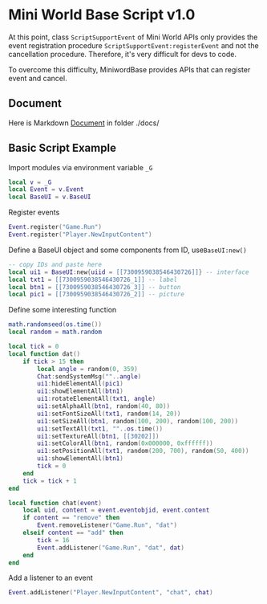 # Mini World Base Script v1.0

At this point, class `ScriptSupportEvent` of Mini World APIs only provides the event registration procedure `ScriptSupportEvent:registerEvent` and not the cancellation procedure. Therefore, it's very difficult for devs to code.

To overcome this difficulty, MiniwordBase provides APIs that can register event and cancel.

## Document
Here is Markdown [Document](./docs/) in folder ./docs/

## Basic Script Example

Import modules via environment variable `_G`
```lua
local v = _G
local Event = v.Event
local BaseUI = v.BaseUI
```

Register events
```lua
Event.register("Game.Run")
Event.register("Player.NewInputContent")
```

Define a BaseUI object and some components from ID, use`BaseUI:new()`
```lua
-- copy IDs and paste here
local ui1 = BaseUI:new{uiid = [[7300959038546430726]]} -- interface
local txt1 = [[7300959038546430726_1]] -- label
local btn1 = [[7300959038546430726_3]] -- button
local pic1 = [[7300959038546430726_2]] -- picture
```

Define some interesting function 
```lua
math.randomseed(os.time())
local random = math.random

local tick = 0
local function dat()
    if tick > 15 then
        local angle = random(0, 359)
        Chat:sendSystemMsg(""..angle)
        ui1:hideElementAll(pic1)
        ui1:showElementAll(btn1)
        ui1:rotateElementAll(txt1, angle)
        ui1:setAlphaAll(btn1, random(40, 80))
        ui1:setFontSizeAll(txt1, random(14, 20))
        ui1:setSizeAll(btn1, random(100, 200), random(100, 200))
        ui1:setTextAll(txt1, ""..os.time())
        ui1:setTextureAll(btn1, [[30202]])
        ui1:setColorAll(btn1, random(0x000000, 0xffffff))
        ui1:setPositionAll(txt1, random(200, 700), random(50, 400))
        ui1:showElementAll(btn1)
        tick = 0
    end
    tick = tick + 1
end

local function chat(event)
    local uid, content = event.eventobjid, event.content
    if content == "remove" then
        Event.removeListener("Game.Run", "dat")
    elseif content == "add" then
        tick = 16
        Event.addListener("Game.Run", "dat", dat)
    end
end
```

Add a listener to an event
```lua
Event.addListener("Player.NewInputContent", "chat", chat)
```
